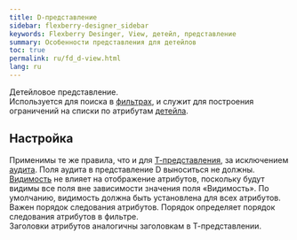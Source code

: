 ```yaml
---
title: D-представление
sidebar: flexberry-designer_sidebar
keywords: Flexberry Desinger, View, детейл, представление
summary: Особенности представления для детейлов
toc: true
permalink: ru/fd_d-view.html
lang: ru
---
```


Детейловое представление.  
Используется для поиска в [фильтрах](fw_filtersand-limits.html), и служит для построения ограничений на списки по атрибутам [детейла](fo_detail-associations-properties.html).

## Настройка

Применимы те же правила, что и для [Т-представления](fd_t-view.html), за исключением [аудита](efs_audit.html). Поля аудита в представление D выноситься не должны.  
[Видимость](fd_hidden-properties-view.html) не влияет на отображение атрибутов, поскольку будут видимы все поля вне зависимости значения поля «Видимость». По умолчанию, видимость должна быть установлена для всех атрибутов.  
Важен порядок следования атрибутов. Порядок определяет порядок следования атрибутов в фильтре.  
Заголовки атрибутов аналогичны заголовкам в Т-представлении.  
